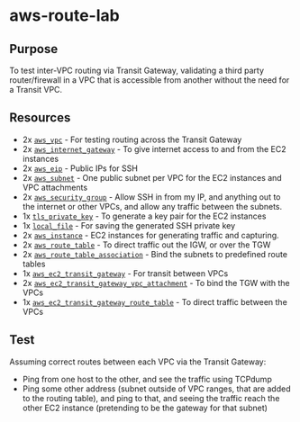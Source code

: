 # aws-route-lab

## Purpose
To test inter-VPC routing via Transit Gateway, validating a third party router/firewall in a VPC that is accessible from another without the need for a Transit VPC.

## Resources
- 2x [`aws_vpc`](https://www.terraform.io/docs/providers/aws/r/vpc.html) - For testing routing across the Transit Gateway
- 2x [`aws_internet_gateway`](https://www.terraform.io/docs/providers/aws/r/internet_gateway.html) - To give internet access to and from the EC2 instances
- 2x [`aws_eip`](https://www.terraform.io/docs/providers/aws/r/eip.html) - Public IPs for SSH
- 2x [`aws_subnet`](https://www.terraform.io/docs/providers/aws/r/subnet.html) - One public subnet per VPC for the EC2 instances and VPC attachments
- 2x [`aws_security_group`](https://www.terraform.io/docs/providers/aws/r/security_group.html) - Allow SSH in from my IP, and anything out to the internet or other VPCs, and allow any traffic between the subnets.
- 1x [`tls_private_key`](https://www.terraform.io/docs/providers/tls/r/private_key.html) - To generate a key pair for the EC2 instances
- 1x [`local_file`](https://www.terraform.io/docs/providers/local/r/file.html) - For saving the generated SSH private key
- 2x [`aws_instance`](https://www.terraform.io/docs/providers/aws/r/instance.html) - EC2 instances for generating traffic and capturing.
- 2x [`aws_route_table`](https://www.terraform.io/docs/providers/aws/r/route_table.html) - To direct traffic out the IGW, or over the TGW
- 2x [`aws_route_table_association`](https://www.terraform.io/docs/providers/aws/r/route_table_association.html) - Bind the subnets to predefined route tables
- 1x [`aws_ec2_transit_gateway`](https://www.terraform.io/docs/providers/aws/r/ec2_transit_gateway.html) - For transit between VPCs
- 2x [`aws_ec2_transit_gateway_vpc_attachment`](https://www.terraform.io/docs/providers/aws/r/ec2_transit_gateway_vpc_attachment.html) - To bind the TGW with the VPCs
- 1x [`aws_ec2_transit_gateway_route_table`](https://www.terraform.io/docs/providers/aws/r/ec2_transit_gateway_route_table.html) - To direct traffic between the VPCs

## Test
Assuming correct routes between each VPC via the Transit Gateway:
- Ping from one host to the other, and see the traffic using TCPdump
- Ping some other address (subnet outside of VPC ranges, that are added to the routing table), and ping to that, and seeing the traffic reach the other EC2 instance (pretending to be the gateway for that subnet)
